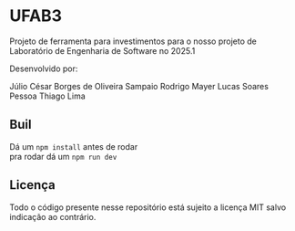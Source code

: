 # UFAB3

Projeto de ferramenta para investimentos para o nosso projeto de Laboratório de Engenharia de Software no 2025.1

Desenvolvido por:

Júlio César Borges de Oliveira Sampaio
Rodrigo Mayer
Lucas Soares Pessoa
Thiago Lima

## Buil

Dá um `npm install` antes de rodar    
pra rodar dá um `npm run dev`

## Licença

Todo o código presente nesse repositório está sujeito a licença MIT salvo indicação ao contrário.
